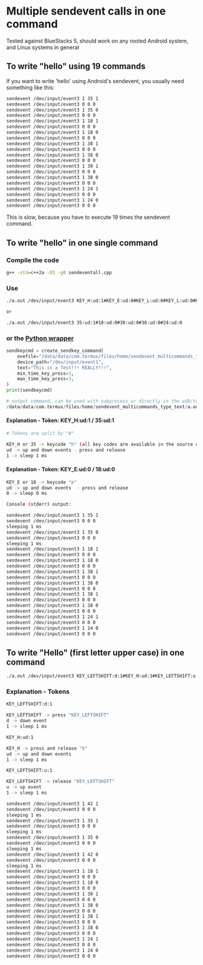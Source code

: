 # Multiple sendevent calls in one command 

Tested against BlueStacks 5, should work on any rooted Android system, and Linux systems in general

## To write "hello" using 19 commands

If you want to write 'hello' using Android's sendevent, you usually need something like this:

```sh
sendevent /dev/input/event3 1 35 1
sendevent /dev/input/event3 0 0 0
sendevent /dev/input/event3 1 35 0
sendevent /dev/input/event3 0 0 0
sendevent /dev/input/event3 1 18 1
sendevent /dev/input/event3 0 0 0
sendevent /dev/input/event3 1 18 0
sendevent /dev/input/event3 0 0 0
sendevent /dev/input/event3 1 38 1
sendevent /dev/input/event3 0 0 0
sendevent /dev/input/event3 1 38 0
sendevent /dev/input/event3 0 0 0
sendevent /dev/input/event3 1 38 1
sendevent /dev/input/event3 0 0 0
sendevent /dev/input/event3 1 38 0
sendevent /dev/input/event3 0 0 0
sendevent /dev/input/event3 1 24 1
sendevent /dev/input/event3 0 0 0
sendevent /dev/input/event3 1 24 0
sendevent /dev/input/event3 0 0 0
```

This is slow, because you have to execute 19 times the sendevent command.

## To write "hello" in one single command

### Compile the code 

```sh
g++ -std=c++2a -O3 -g0 sendeventall.cpp
```

### Use 

```sh
./a.out /dev/input/event3 KEY_H:ud:1#KEY_E:ud:0#KEY_L:ud:0#KEY_L:ud:0#KEY_O:ud:0

or 

./a.out /dev/input/event3 35:ud:1#18:ud:0#38:ud:0#38:ud:0#24:ud:0
```

### or the [Python wrapper](https://github.com/hansalemaos/sendevent_multicommands_type_text/blob/main/pythonwrapper.py)
```py
sendkeycmd = create_sendkey_command(
    exefile="/data/data/com.termux/files/home/sendevent_multicommands_type_text/a.out",
    device_path="/dev/input/event1",
    text="This is a Test!!! REALLY!!!",
    min_time_key_press=1,
    max_time_key_press=3,
)
print(sendkeycmd)

# output command, can be used with subprocess or directly in the adb/termux shell:
/data/data/com.termux/files/home/sendevent_multicommands_type_text/a.out /dev/input/event1 KEY_LEFTSHIFT:d:0#KEY_T:ud:1#KEY_LEFTSHIFT:u:0#KEY_H:ud:1#KEY_I:ud:1#KEY_S:ud:3#KEY_SPACE:ud:2#KEY_I:ud:1#KEY_S:ud:3#KEY_SPACE:ud:1#KEY_A:ud:1#KEY_SPACE:ud:1#KEY_LEFTSHIFT:d:0#KEY_T:ud:3#KEY_LEFTSHIFT:u:0#KEY_E:ud:2#KEY_S:ud:1#KEY_T:ud:2#KEY_LEFTSHIFT:d:0#KEY_1:ud:3#KEY_LEFTSHIFT:u:0#KEY_LEFTSHIFT:d:0#KEY_1:ud:1#KEY_LEFTSHIFT:u:0#KEY_LEFTSHIFT:d:0#KEY_1:ud:3#KEY_LEFTSHIFT:u:0#KEY_SPACE:ud:2#KEY_LEFTSHIFT:d:0#KEY_R:ud:1#KEY_LEFTSHIFT:u:0#KEY_LEFTSHIFT:d:0#KEY_E:ud:3#KEY_LEFTSHIFT:u:0#KEY_LEFTSHIFT:d:0#KEY_A:ud:1#KEY_LEFTSHIFT:u:0#KEY_LEFTSHIFT:d:0#KEY_L:ud:2#KEY_LEFTSHIFT:u:0#KEY_LEFTSHIFT:d:0#KEY_L:ud:1#KEY_LEFTSHIFT:u:0#KEY_LEFTSHIFT:d:0#KEY_Y:ud:3#KEY_LEFTSHIFT:u:0#KEY_LEFTSHIFT:d:0#KEY_1:ud:3#KEY_LEFTSHIFT:u:0#KEY_LEFTSHIFT:d:0#KEY_1:ud:1#KEY_LEFTSHIFT:u:0#KEY_LEFTSHIFT:d:0#KEY_1:ud:3#KEY_LEFTSHIFT:u:0

```


#### Explanation - Token: KEY_H:ud:1 / 35:ud:1

```sh
# Tokens are split by "#"

KEY_H or 35 -> keycode "h" (all key codes are available in the source code [linux standard] )
ud -> up and down events - press and release
1 -> sleep 1 ms 
```

#### Explanation - Token: KEY_E:ud:0 / 18:ud:0

```sh
KEY_E or 18 -> keycode "e" 
ud -> up and down events  - press and release
0 -> sleep 0 ms 

Console (stderr) output:

sendevent /dev/input/event3 1 35 1
sendevent /dev/input/event3 0 0 0
sleeping 1 ms
sendevent /dev/input/event3 1 35 0
sendevent /dev/input/event3 0 0 0
sleeping 1 ms
sendevent /dev/input/event3 1 18 1
sendevent /dev/input/event3 0 0 0
sendevent /dev/input/event3 1 18 0
sendevent /dev/input/event3 0 0 0
sendevent /dev/input/event3 1 38 1
sendevent /dev/input/event3 0 0 0
sendevent /dev/input/event3 1 38 0
sendevent /dev/input/event3 0 0 0
sendevent /dev/input/event3 1 38 1
sendevent /dev/input/event3 0 0 0
sendevent /dev/input/event3 1 38 0
sendevent /dev/input/event3 0 0 0
sendevent /dev/input/event3 1 24 1
sendevent /dev/input/event3 0 0 0
sendevent /dev/input/event3 1 24 0
sendevent /dev/input/event3 0 0 0
```

## To write "Hello" (first letter upper case) in one command

```sh
./a.out /dev/input/event3 KEY_LEFTSHIFT:d:1#KEY_H:ud:1#KEY_LEFTSHIFT:u:1#KEY_E:ud:0#KEY_L:ud:0#KEY_L:ud:0#KEY_O:ud:0
```

### Explanation - Tokens

```sh
KEY_LEFTSHIFT:d:1

KEY_LEFTSHIFT -> press "KEY_LEFTSHIFT" 
d -> down event 
1 -> sleep 1 ms 

KEY_H:ud:1

KEY_H -> press and release "h"
ud -> up and down events 
1 -> sleep 1 ms 

KEY_LEFTSHIFT:u:1

KEY_LEFTSHIFT -> release "KEY_LEFTSHIFT" 
u -> up event 
1 -> sleep 1 ms 

sendevent /dev/input/event3 1 42 1
sendevent /dev/input/event3 0 0 0
sleeping 1 ms
sendevent /dev/input/event3 1 35 1
sendevent /dev/input/event3 0 0 0
sleeping 1 ms
sendevent /dev/input/event3 1 35 0
sendevent /dev/input/event3 0 0 0
sleeping 1 ms
sendevent /dev/input/event3 1 42 0
sendevent /dev/input/event3 0 0 0
sleeping 1 ms
sendevent /dev/input/event3 1 18 1
sendevent /dev/input/event3 0 0 0
sendevent /dev/input/event3 1 18 0
sendevent /dev/input/event3 0 0 0
sendevent /dev/input/event3 1 38 1
sendevent /dev/input/event3 0 0 0
sendevent /dev/input/event3 1 38 0
sendevent /dev/input/event3 0 0 0
sendevent /dev/input/event3 1 38 1
sendevent /dev/input/event3 0 0 0
sendevent /dev/input/event3 1 38 0
sendevent /dev/input/event3 0 0 0
sendevent /dev/input/event3 1 24 1
sendevent /dev/input/event3 0 0 0
sendevent /dev/input/event3 1 24 0
sendevent /dev/input/event3 0 0 0
```